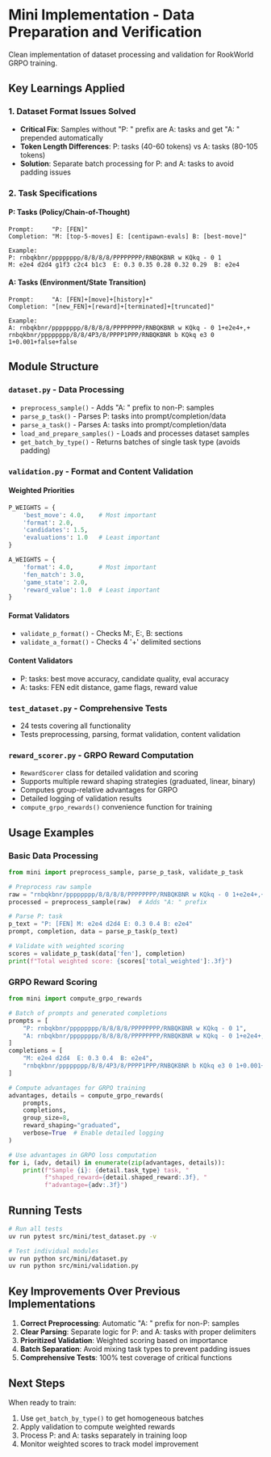 # Mini Implementation - Data Preparation and Verification

Clean implementation of dataset processing and validation for RookWorld GRPO training.

## Key Learnings Applied

### 1. Dataset Format Issues Solved
- **Critical Fix**: Samples without "P: " prefix are A: tasks and get "A: " prepended automatically
- **Token Length Differences**: P: tasks (40-60 tokens) vs A: tasks (80-105 tokens)
- **Solution**: Separate batch processing for P: and A: tasks to avoid padding issues

### 2. Task Specifications

#### P: Tasks (Policy/Chain-of-Thought)
```
Prompt:     "P: [FEN]"
Completion: "M: [top-5-moves] E: [centipawn-evals] B: [best-move]"

Example:
P: rnbqkbnr/pppppppp/8/8/8/8/PPPPPPPP/RNBQKBNR w KQkq - 0 1
M: e2e4 d2d4 g1f3 c2c4 b1c3  E: 0.3 0.35 0.28 0.32 0.29  B: e2e4
```

#### A: Tasks (Environment/State Transition)  
```
Prompt:     "A: [FEN]+[move]+[history]+"
Completion: "[new_FEN]+[reward]+[terminated]+[truncated]"

Example:
A: rnbqkbnr/pppppppp/8/8/8/8/PPPPPPPP/RNBQKBNR w KQkq - 0 1+e2e4+,+
rnbqkbnr/pppppppp/8/8/4P3/8/PPPP1PPP/RNBQKBNR b KQkq e3 0 1+0.001+false+false
```

## Module Structure

### `dataset.py` - Data Processing
- `preprocess_sample()` - Adds "A: " prefix to non-P: samples
- `parse_p_task()` - Parses P: tasks into prompt/completion/data
- `parse_a_task()` - Parses A: tasks into prompt/completion/data
- `load_and_prepare_samples()` - Loads and processes dataset samples
- `get_batch_by_type()` - Returns batches of single task type (avoids padding)

### `validation.py` - Format and Content Validation

#### Weighted Priorities
```python
P_WEIGHTS = {
    'best_move': 4.0,    # Most important
    'format': 2.0,       
    'candidates': 1.5,   
    'evaluations': 1.0   # Least important
}

A_WEIGHTS = {
    'format': 4.0,       # Most important
    'fen_match': 3.0,    
    'game_state': 2.0,   
    'reward_value': 1.0  # Least important
}
```

#### Format Validators
- `validate_p_format()` - Checks M:, E:, B: sections
- `validate_a_format()` - Checks 4 '+' delimited sections

#### Content Validators
- P: tasks: best move accuracy, candidate quality, eval accuracy
- A: tasks: FEN edit distance, game flags, reward value

### `test_dataset.py` - Comprehensive Tests
- 24 tests covering all functionality
- Tests preprocessing, parsing, format validation, content validation

### `reward_scorer.py` - GRPO Reward Computation
- `RewardScorer` class for detailed validation and scoring
- Supports multiple reward shaping strategies (graduated, linear, binary)
- Computes group-relative advantages for GRPO
- Detailed logging of validation results
- `compute_grpo_rewards()` convenience function for training

## Usage Examples

### Basic Data Processing
```python
from mini import preprocess_sample, parse_p_task, validate_p_task

# Preprocess raw sample
raw = "rnbqkbnr/pppppppp/8/8/8/8/PPPPPPPP/RNBQKBNR w KQkq - 0 1+e2e4+,+"
processed = preprocess_sample(raw)  # Adds "A: " prefix

# Parse P: task
p_text = "P: [FEN] M: e2e4 d2d4 E: 0.3 0.4 B: e2e4"
prompt, completion, data = parse_p_task(p_text)

# Validate with weighted scoring
scores = validate_p_task(data['fen'], completion)
print(f"Total weighted score: {scores['total_weighted']:.3f}")
```

### GRPO Reward Scoring
```python
from mini import compute_grpo_rewards

# Batch of prompts and generated completions
prompts = [
    "P: rnbqkbnr/pppppppp/8/8/8/8/PPPPPPPP/RNBQKBNR w KQkq - 0 1",
    "A: rnbqkbnr/pppppppp/8/8/8/8/PPPPPPPP/RNBQKBNR w KQkq - 0 1+e2e4+,+"
]
completions = [
    "M: e2e4 d2d4  E: 0.3 0.4  B: e2e4",
    "rnbqkbnr/pppppppp/8/8/4P3/8/PPPP1PPP/RNBQKBNR b KQkq e3 0 1+0.001+false+false"
]

# Compute advantages for GRPO training
advantages, details = compute_grpo_rewards(
    prompts, 
    completions,
    group_size=8,
    reward_shaping="graduated",
    verbose=True  # Enable detailed logging
)

# Use advantages in GRPO loss computation
for i, (adv, detail) in enumerate(zip(advantages, details)):
    print(f"Sample {i}: {detail.task_type} task, "
          f"shaped_reward={detail.shaped_reward:.3f}, "
          f"advantage={adv:.3f}")
```

## Running Tests

```bash
# Run all tests
uv run pytest src/mini/test_dataset.py -v

# Test individual modules
uv run python src/mini/dataset.py
uv run python src/mini/validation.py
```

## Key Improvements Over Previous Implementations

1. **Correct Preprocessing**: Automatic "A: " prefix for non-P: samples
2. **Clear Parsing**: Separate logic for P: and A: tasks with proper delimiters
3. **Prioritized Validation**: Weighted scoring based on importance
4. **Batch Separation**: Avoid mixing task types to prevent padding issues
5. **Comprehensive Tests**: 100% test coverage of critical functions

## Next Steps

When ready to train:
1. Use `get_batch_by_type()` to get homogeneous batches
2. Apply validation to compute weighted rewards
3. Process P: and A: tasks separately in training loop
4. Monitor weighted scores to track model improvement